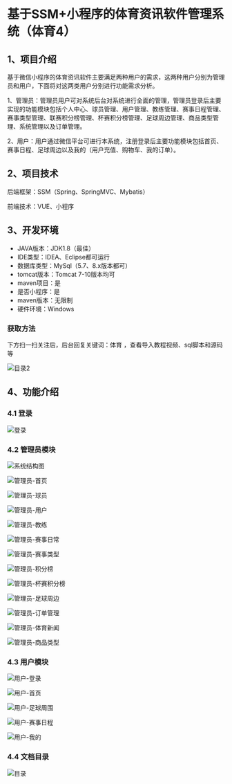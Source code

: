 # 基于SSM+小程序的体育资讯软件管理系统（体育4）


## 1、项目介绍

基于微信小程序的体育资讯软件主要满足两种用户的需求，这两种用户分别为管理员和用户，下面将对这两类用户分别进行功能需求分析。

1、管理员：管理员用户可对系统后台对系统进行全面的管理，管理员登录后主要实现的功能模块包括个人中心、球员管理、用户管理、教练管理、赛事日程管理、赛事类型管理、联赛积分榜管理、杯赛积分榜管理、足球周边管理、商品类型管理、系统管理以及订单管理。

2、用户：用户通过微信平台可进行本系统，注册登录后主要功能模块包括首页、赛事日程、足球周边以及我的（用户充值、购物车、我的订单）。

## 2、项目技术

后端框架：SSM（Spring、SpringMVC、Mybatis）

前端技术：VUE、小程序

## 3、开发环境

- JAVA版本：JDK1.8（最佳）
- IDE类型：IDEA、Eclipse都可运行
- 数据库类型：MySql（5.7、8.x版本都可） 
- tomcat版本：Tomcat 7-10版本均可
- maven项目：是
- 是否小程序：是
- maven版本：无限制
- 硬件环境：Windows

###  获取方法

下方扫一扫关注后，后台回复关键词：体育 ，查看导入教程视频、sql脚本和源码等

![目录2](https://www.codemarket.fun/202407032155305.png)

## 4、功能介绍

### 4.1 登录

![登录](https://www.codemarket.fun/202407281723711.png)

### 4.2 管理员模块

![系统结构图](https://www.codemarket.fun/202407281723327.png)

![管理员-首页](https://www.codemarket.fun/202407281723815.png)

![管理员-球员](https://www.codemarket.fun/202407281723037.png)

![管理员-用户](https://www.codemarket.fun/202407281723311.png)

![管理员-教练](https://www.codemarket.fun/202407281723959.png)

![管理员-赛事日常](https://www.codemarket.fun/202407281723204.png)

![管理员-赛事类型](https://www.codemarket.fun/202407281723112.png)

![管理员-积分榜](https://www.codemarket.fun/202407281723815.png)

![管理员-杯赛积分榜](https://www.codemarket.fun/202407281723332.png)

![管理员-足球周边](https://www.codemarket.fun/202407281723322.png)

![管理员-订单管理](https://www.codemarket.fun/202407281723342.png)

![管理员-体育新闻](https://www.codemarket.fun/202407281723296.png)

![管理员-商品类型](https://www.codemarket.fun/202407281723261.png)

### 4.3 用户模块

![用户-登录](https://www.codemarket.fun/202407281723949.png)

![用户-首页](https://www.codemarket.fun/202407281723911.png)

![用户-足球周围](https://www.codemarket.fun/202407281723931.png)

![用户-赛事日程](https://www.codemarket.fun/202407281723955.png)

![用户-我的](https://www.codemarket.fun/202407281723927.png)

### 4.4 文档目录

![目录](https://www.codemarket.fun/202407281724573.png)
